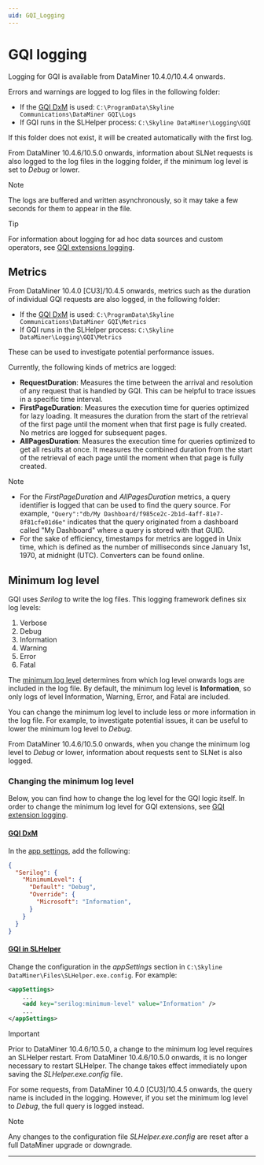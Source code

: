 ```yaml
---
uid: GQI_Logging
---
```


# GQI logging

Logging for GQI is available from DataMiner 10.4.0/10.4.4 onwards.<!-- RN 38870 -->

Errors and warnings are logged to log files in the following folder:

- If the [GQI DxM](xref:GQI_DxM) is used: `C:\ProgramData\Skyline Communications\DataMiner GQI\Logs`
- If GQI runs in the SLHelper process: `C:\Skyline DataMiner\Logging\GQI`

If this folder does not exist, it will be created automatically with the first log.

From DataMiner 10.4.6/10.5.0 onwards<!--RN 39355-->, information about SLNet requests is also logged to the log files in the logging folder, if the minimum log level is set to *Debug* or lower.

> [!NOTE]
> The logs are buffered and written asynchronously, so it may take a few seconds for them to appear in the file.

> [!TIP]
> For information about logging for ad hoc data sources and custom operators, see [GQI extensions logging](xref:GQI_Extensions_Logging).

## Metrics

From DataMiner 10.4.0 [CU3]/10.4.5 onwards<!-- RN 39098 -->, metrics such as the duration of individual GQI requests are also logged, in the following folder:

- If the [GQI DxM](xref:GQI_DxM) is used: `C:\ProgramData\Skyline Communications\DataMiner GQI\Metrics`
- If GQI runs in the SLHelper process: `C:\Skyline DataMiner\Logging\GQI\Metrics`

These can be used to investigate potential performance issues.

Currently, the following kinds of metrics are logged:

- **RequestDuration**: Measures the time between the arrival and resolution of any request that is handled by GQI. This can be helpful to trace issues in a specific time interval.
- **FirstPageDuration**: Measures the execution time for queries optimized for lazy loading. It measures the duration from the start of the retrieval of the first page until the moment when that first page is fully created. No metrics are logged for subsequent pages.
- **AllPagesDuration**: Measures the execution time for queries optimized to get all results at once. It measures the combined duration from the start of the retrieval of each page until the moment when that page is fully created.

> [!NOTE]
>
> - For the *FirstPageDuration* and *AllPagesDuration* metrics, a query identifier is logged that can be used to find the query source. For example, `"Query":"db/My Dashboard/f985ce2c-2b1d-4aff-81e7-8f81cfe01d6e"` indicates that the query originated from a dashboard called "My Dashboard" where a query is stored with that GUID.
> - For the sake of efficiency, timestamps for metrics are logged in Unix time, which is defined as the number of milliseconds since January 1st, 1970, at midnight (UTC). Converters can be found online.

## Minimum log level

GQI uses *Serilog* to write the log files. This logging framework defines six log levels:

1. Verbose
1. Debug
1. Information
1. Warning
1. Error
1. Fatal

The [minimum log level](https://github.com/serilog/serilog/wiki/Configuration-Basics#minimum-level) determines from which log level onwards logs are included in the log file. By default, the minimum log level is **Information**, so only logs of level Information, Warning, Error, and Fatal are included.

You can change the minimum log level to include less or more information in the log file. For example, to investigate potential issues, it can be useful to lower the minimum log level to *Debug*.

From DataMiner 10.4.6/10.5.0 onwards<!--RN 39355-->, when you change the minimum log level to *Debug* or lower, information about requests sent to SLNet is also logged.

### Changing the minimum log level

Below, you can find how to change the log level for the GQI logic itself. In order to change the minimum log level for GQI extensions, see [GQI extension logging](xref:GQI_Extensions_Logging#changing-the-minimum-log-level).

#### [GQI DxM](#tab/gqi-dxm)

In the [app settings](xref:GQI_DxM#configuration), add the following:

```json
{
  "Serilog": {
    "MinimumLevel": {
      "Default": "Debug",
      "Override": {
        "Microsoft": "Information",
      }
    }
  }
}
```

#### [GQI in SLHelper](#tab/gqi-slhelper)

Change the configuration in the *appSettings* section in `C:\Skyline DataMiner\Files\SLHelper.exe.config`. For example:

```xml
<appSettings>
    ...
    <add key="serilog:minimum-level" value="Information" />
    ...
</appSettings>
```

> [!IMPORTANT]
> Prior to DataMiner 10.4.6/10.5.0, a change to the minimum log level requires an SLHelper restart. From DataMiner 10.4.6/10.5.0 onwards<!--RN 39309-->, it is no longer necessary to restart SLHelper. The change takes effect immediately upon saving the *SLHelper.exe.config* file.

For some requests, from DataMiner 10.4.0 [CU3]/10.4.5 onwards<!-- RN 39098 -->, the query name is included in the logging. However, if you set the minimum log level to *Debug*, the full query is logged instead.

> [!NOTE]
> Any changes to the configuration file *SLHelper.exe.config* are reset after a full DataMiner upgrade or downgrade.

***
